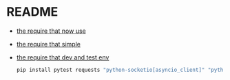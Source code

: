 # README

- [the require that now use](./requirements.txt)
- [the require that simple](./requirements_simple.txt)
- [the require that dev and test env](./requirements_test.txt)

    ```bash
    pip install pytest requests "python-socketio[asyncio_client]" "python-socketio[client]"
    ```
